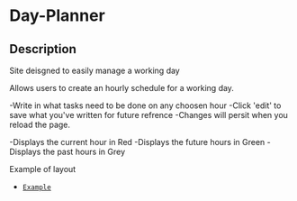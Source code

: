 # Day-Planner

## Description

Site deisgned to easily manage a working day

Allows users to create an hourly schedule for a working day.

-Write in what tasks need to be done on any choosen hour
-Click 'edit' to save what you've written for future refrence
-Changes will persit when you reload the page.

-Displays the current hour in Red
-Displays the future hours in Green
-Displays the past hours in Grey

Example of layout
* [`Example`](Example.JPG)